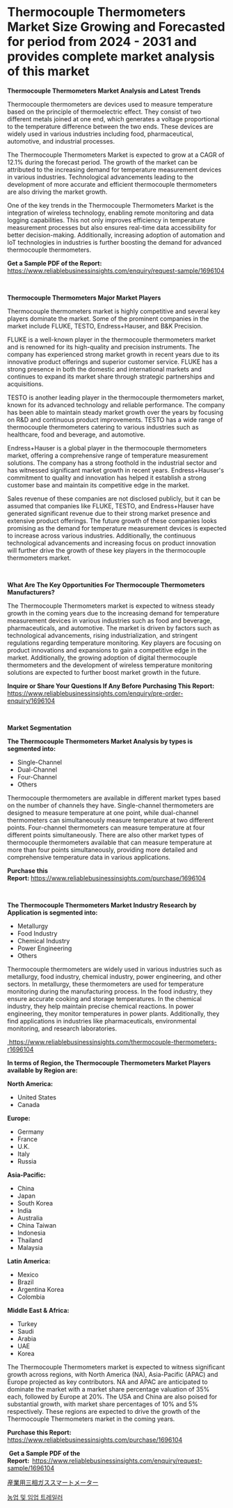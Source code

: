 <p><h1>Thermocouple Thermometers Market Size Growing and Forecasted for period from 2024 - 2031 and provides complete market analysis of this market</h1></p><p><strong>Thermocouple Thermometers Market Analysis and Latest Trends</strong></p>
<p><p>Thermocouple thermometers are devices used to measure temperature based on the principle of thermoelectric effect. They consist of two different metals joined at one end, which generates a voltage proportional to the temperature difference between the two ends. These devices are widely used in various industries including food, pharmaceutical, automotive, and industrial processes.</p><p>The Thermocouple Thermometers Market is expected to grow at a CAGR of 12.1% during the forecast period. The growth of the market can be attributed to the increasing demand for temperature measurement devices in various industries. Technological advancements leading to the development of more accurate and efficient thermocouple thermometers are also driving the market growth.</p><p>One of the key trends in the Thermocouple Thermometers Market is the integration of wireless technology, enabling remote monitoring and data logging capabilities. This not only improves efficiency in temperature measurement processes but also ensures real-time data accessibility for better decision-making. Additionally, increasing adoption of automation and IoT technologies in industries is further boosting the demand for advanced thermocouple thermometers.</p></p>
<p><strong>Get a Sample PDF of the Report:&nbsp;</strong> <a href="https://www.reliablebusinessinsights.com/enquiry/request-sample/1696104">https://www.reliablebusinessinsights.com/enquiry/request-sample/1696104</a></p>
<p>&nbsp;</p>
<p><strong>Thermocouple Thermometers Major Market Players</strong></p>
<p><p>Thermocouple thermometers market is highly competitive and several key players dominate the market. Some of the prominent companies in the market include FLUKE, TESTO, Endress+Hauser, and B&K Precision.</p><p>FLUKE is a well-known player in the thermocouple thermometers market and is renowned for its high-quality and precision instruments. The company has experienced strong market growth in recent years due to its innovative product offerings and superior customer service. FLUKE has a strong presence in both the domestic and international markets and continues to expand its market share through strategic partnerships and acquisitions.</p><p>TESTO is another leading player in the thermocouple thermometers market, known for its advanced technology and reliable performance. The company has been able to maintain steady market growth over the years by focusing on R&D and continuous product improvements. TESTO has a wide range of thermocouple thermometers catering to various industries such as healthcare, food and beverage, and automotive.</p><p>Endress+Hauser is a global player in the thermocouple thermometers market, offering a comprehensive range of temperature measurement solutions. The company has a strong foothold in the industrial sector and has witnessed significant market growth in recent years. Endress+Hauser's commitment to quality and innovation has helped it establish a strong customer base and maintain its competitive edge in the market.</p><p>Sales revenue of these companies are not disclosed publicly, but it can be assumed that companies like FLUKE, TESTO, and Endress+Hauser have generated significant revenue due to their strong market presence and extensive product offerings. The future growth of these companies looks promising as the demand for temperature measurement devices is expected to increase across various industries. Additionally, the continuous technological advancements and increasing focus on product innovation will further drive the growth of these key players in the thermocouple thermometers market.</p></p>
<p>&nbsp;</p>
<p><strong>What Are The Key Opportunities For Thermocouple Thermometers Manufacturers?</strong></p>
<p><p>The Thermocouple Thermometers market is expected to witness steady growth in the coming years due to the increasing demand for temperature measurement devices in various industries such as food and beverage, pharmaceuticals, and automotive. The market is driven by factors such as technological advancements, rising industrialization, and stringent regulations regarding temperature monitoring. Key players are focusing on product innovations and expansions to gain a competitive edge in the market. Additionally, the growing adoption of digital thermocouple thermometers and the development of wireless temperature monitoring solutions are expected to further boost market growth in the future.</p></p>
<p><strong>Inquire or Share Your Questions If Any Before Purchasing This Report:</strong> <a href="https://www.reliablebusinessinsights.com/enquiry/pre-order-enquiry/1696104">https://www.reliablebusinessinsights.com/enquiry/pre-order-enquiry/1696104</a></p>
<p>&nbsp;</p>
<p><strong>Market Segmentation</strong></p>
<p><strong>The Thermocouple Thermometers Market Analysis by types is segmented into:</strong></p>
<p><ul><li>Single-Channel</li><li>Dual-Channel</li><li>Four-Channel</li><li>Others</li></ul></p>
<p><p>Thermocouple thermometers are available in different market types based on the number of channels they have. Single-channel thermometers are designed to measure temperature at one point, while dual-channel thermometers can simultaneously measure temperature at two different points. Four-channel thermometers can measure temperature at four different points simultaneously. There are also other market types of thermocouple thermometers available that can measure temperature at more than four points simultaneously, providing more detailed and comprehensive temperature data in various applications.</p></p>
<p><strong>Purchase this Report:&nbsp;</strong><a href="https://www.reliablebusinessinsights.com/purchase/1696104">https://www.reliablebusinessinsights.com/purchase/1696104</a></p>
<p>&nbsp;</p>
<p><strong>The Thermocouple Thermometers Market Industry Research by Application is segmented into:</strong></p>
<p><ul><li>Metallurgy</li><li>Food Industry</li><li>Chemical Industry</li><li>Power Engineering</li><li>Others</li></ul></p>
<p><p>Thermocouple thermometers are widely used in various industries such as metallurgy, food industry, chemical industry, power engineering, and other sectors. In metallurgy, these thermometers are used for temperature monitoring during the manufacturing process. In the food industry, they ensure accurate cooking and storage temperatures. In the chemical industry, they help maintain precise chemical reactions. In power engineering, they monitor temperatures in power plants. Additionally, they find applications in industries like pharmaceuticals, environmental monitoring, and research laboratories.</p></p>
<p><a href="https://www.reliablebusinessinsights.com/thermocouple-thermometers-r1696104">&nbsp;https://www.reliablebusinessinsights.com/thermocouple-thermometers-r1696104</a></p>
<p><strong>In terms of Region, the Thermocouple Thermometers Market Players available by Region are:</strong></p>
<p>
    <p> <strong> North America: </strong>
        <ul>
            <li>United States</li>
            <li>Canada</li>
        </ul>
        </p> 
    <p> <strong> Europe: </strong>
        <ul>
            <li>Germany</li>
            <li>France</li>
            <li>U.K.</li>
            <li>Italy</li>
            <li>Russia</li>
        </ul>
        </p> 
    <p> <strong> Asia-Pacific: </strong>
        <ul>
            <li>China</li>
            <li>Japan</li>
            <li>South Korea</li>
            <li>India</li>
            <li>Australia</li>
            <li>China Taiwan</li>
            <li>Indonesia</li>
            <li>Thailand</li>
            <li>Malaysia</li>
        </ul>
        </p> 
    <p> <strong> Latin America: </strong>
        <ul>
            <li>Mexico</li>
            <li>Brazil</li>
            <li>Argentina Korea</li>
            <li>Colombia</li>
        </ul>
        </p> 
    <p> <strong> Middle East & Africa: </strong>
        <ul>
            <li>Turkey</li>
            <li>Saudi</li>
            <li>Arabia</li>
            <li>UAE</li>
            <li>Korea</li>
        </ul>
    </p>
    </p>
<p><p>The Thermocouple Thermometers market is expected to witness significant growth across regions, with North America (NA), Asia-Pacific (APAC) and Europe projected as key contributors. NA and APAC are anticipated to dominate the market with a market share percentage valuation of 35% each, followed by Europe at 20%. The USA and China are also poised for substantial growth, with market share percentages of 10% and 5% respectively. These regions are expected to drive the growth of the Thermocouple Thermometers market in the coming years.</p></p>
<p><strong>Purchase this Report: </strong><a href="https://www.reliablebusinessinsights.com/purchase/1696104">https://www.reliablebusinessinsights.com/purchase/1696104</a></p>
<p>&nbsp;<strong>Get a Sample PDF of the Report:&nbsp;&nbsp;</strong><a href="https://www.reliablebusinessinsights.com/enquiry/request-sample/1696104">https://www.reliablebusinessinsights.com/enquiry/request-sample/1696104</a></p>
<p><strong></strong></p>
<p><p><a href="https://medium.com/@lelanadden5645/2024%E5%B9%B4%E3%81%8B%E3%82%892031%E5%B9%B4%E3%81%BE%E3%81%A7%E3%81%AE%E6%9C%9F%E9%96%93%E3%81%AE%E5%B7%A5%E6%A5%AD%E7%94%A8%E4%B8%89%E7%9B%B8%E3%82%AC%E3%82%B9%E3%82%B9%E3%83%9E%E3%83%BC%E3%83%88%E3%83%A1%E3%83%BC%E3%82%BF%E3%83%BC%E3%81%AE%E5%B8%82%E5%A0%B4%E5%88%86%E6%9E%90%E3%81%A8%E3%82%B5%E3%82%A4%E3%82%BA%E3%81%AE%E4%BA%88%E6%B8%AC-fd5e8b8c4380">産業用三相ガススマートメーター</a></p><p><a href="https://medium.com/@soloncarter42/%EB%86%8D%EC%97%85-%EB%B0%8F-%EC%82%BC%EB%A6%BC-%ED%8A%B8%EB%A0%88%EC%9D%BC%EB%9F%AC-%EC%8B%9C%EC%9E%A5-%EA%B7%9C%EB%AA%A8-%EC%8B%9C%EC%9E%A5-%EC%A0%84%EB%A7%9D-%EB%B0%8F-%EC%8B%9C%EC%9E%A5-%EC%98%88%EC%B8%A1-2024%EB%85%84%EB%B6%80%ED%84%B0-2031%EB%85%84-a0b1cd80d335">농업 및 임업 트레일러</a></p></p>